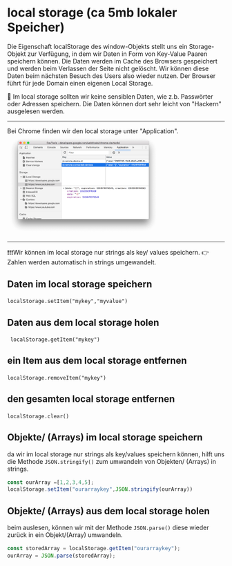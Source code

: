 # local storage (ca 5mb lokaler Speicher)

Die Eigenschaft localStorage des window-Objekts stellt uns ein Storage-Objekt zur Verfügung, in dem wir Daten in Form von Key-Value Paaren speichern können. Die Daten werden im Cache des Browsers gespeichert und werden beim Verlassen der Seite nicht gelöscht. Wir können diese Daten beim nächsten Besuch des Users also wieder nutzen. Der Browser führt für jede Domain einen eigenen Local Storage.

:stop_sign: Im local storage sollten wir keine sensiblen Daten, wie z.b. Passwörter oder Adressen speichern. Die Daten können dort sehr leicht von "Hackern" ausgelesen werden.

---

Bei Chrome finden wir den local storage unter "Application".
<img src="chrome.png" alt="async-vs-sync" width="70%">

---

:exclamation::exclamation::exclamation:Wir können im local storage nur strings als key/ values speichern. 
:point_right:Zahlen werden automatisch in strings umgewandelt. 

## Daten im local storage speichern

`localStorage.setItem("mykey","myvalue")`

## Daten aus dem local storage holen

` localStorage.getItem("mykey")`

## ein Item aus dem local storage entfernen 

`localStorage.removeItem("mykey")`

## den gesamten local storage entfernen

`localStorage.clear()`

## Objekte/ (Arrays) im local storage speichern

da wir im local storage nur strings als key/values speichern können, hilft uns die Methode `JSON.stringify()` zum umwandeln von Objekten/ (Arrays) in strings.

```javascript
const ourArray =[1,2,3,4,5];
localStorage.setItem("ourarraykey",JSON.stringify(ourArray))
```

## Objekte/ (Arrays) aus dem local storage holen

beim auslesen, können wir mit der Methode `JSON.parse()` diese wieder zurück in ein Objekt/(Array) umwandeln.

```javascript
const storedArray = localStorage.getItem("ourarraykey");
ourArray = JSON.parse(storedArray);
```